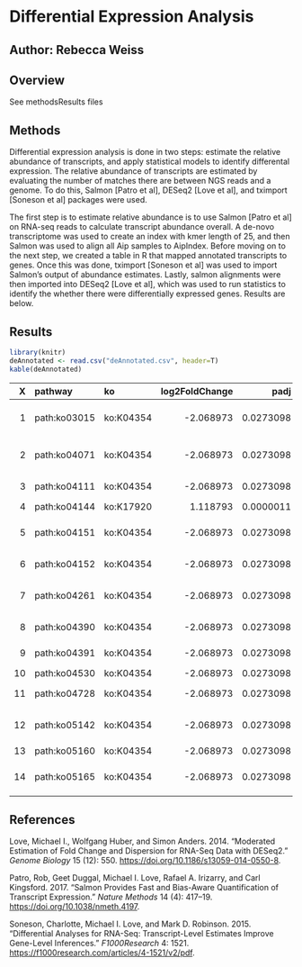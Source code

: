 # Differential Expression Analysis

## Author: Rebecca Weiss

## Overview
See methodsResults files


## Methods

Differential expression analysis is done in two steps: estimate the
relative abundance of transcripts, and apply statistical models to
identify differental expression. The relative abundance of transcripts
are estimated by evaluating the number of matches there are between NGS
reads and a genome. To do this, Salmon \[Patro et al\], DESeq2 \[Love et
al\], and tximport \[Soneson et al\] packages were used.

The first step is to estimate relative abundance is to use Salmon
\[Patro et al\] on RNA-seq reads to calculate transcript abundance
overall. A de-novo transcriptome was used to create an index with kmer
length of 25, and then Salmon was used to align all Aip samples to
AipIndex. Before moving on to the next step, we created a table in R
that mapped annotated transcripts to genes. Once this was done, tximport
\[Soneson et al\] was used to import Salmon’s output of abundance
estimates. Lastly, salmon alignments were then imported into DESeq2
\[Love et al\], which was used to run statistics to identify the whether
there were differentially expressed genes. Results are below.

## Results

``` r
library(knitr)
deAnnotated <- read.csv("deAnnotated.csv", header=T)
kable(deAnnotated)  
```

|  X | pathway      | ko        | log2FoldChange |      padj | Factor                        | pathname                                  |
| -: | :----------- | :-------- | -------------: | --------: | :---------------------------- | :---------------------------------------- |
|  1 | path:ko03015 | ko:K04354 |     \-2.068973 | 0.0273098 | Menthol\_Menthol\_vs\_Control | mRNA surveillance pathway                 |
|  2 | path:ko04071 | ko:K04354 |     \-2.068973 | 0.0273098 | Menthol\_Menthol\_vs\_Control | Sphingolipid signaling pathway            |
|  3 | path:ko04111 | ko:K04354 |     \-2.068973 | 0.0273098 | Menthol\_Menthol\_vs\_Control | Cell cycle - yeast                        |
|  4 | path:ko04144 | ko:K17920 |       1.118793 | 0.0000011 | Menthol\_Menthol\_vs\_Control | Endocytosis                               |
|  5 | path:ko04151 | ko:K04354 |     \-2.068973 | 0.0273098 | Menthol\_Menthol\_vs\_Control | PI3K-Akt signaling pathway                |
|  6 | path:ko04152 | ko:K04354 |     \-2.068973 | 0.0273098 | Menthol\_Menthol\_vs\_Control | AMPK signaling pathway                    |
|  7 | path:ko04261 | ko:K04354 |     \-2.068973 | 0.0273098 | Menthol\_Menthol\_vs\_Control | Adrenergic signaling in cardiomyocytes    |
|  8 | path:ko04390 | ko:K04354 |     \-2.068973 | 0.0273098 | Menthol\_Menthol\_vs\_Control | Hippo signaling pathway                   |
|  9 | path:ko04391 | ko:K04354 |     \-2.068973 | 0.0273098 | Menthol\_Menthol\_vs\_Control | Hippo signaling pathway - fly             |
| 10 | path:ko04530 | ko:K04354 |     \-2.068973 | 0.0273098 | Menthol\_Menthol\_vs\_Control | Tight junction                            |
| 11 | path:ko04728 | ko:K04354 |     \-2.068973 | 0.0273098 | Menthol\_Menthol\_vs\_Control | Dopaminergic synapse                      |
| 12 | path:ko05142 | ko:K04354 |     \-2.068973 | 0.0273098 | Menthol\_Menthol\_vs\_Control | Chagas disease (American trypanosomiasis) |
| 13 | path:ko05160 | ko:K04354 |     \-2.068973 | 0.0273098 | Menthol\_Menthol\_vs\_Control | Hepatitis C                               |
| 14 | path:ko05165 | ko:K04354 |     \-2.068973 | 0.0273098 | Menthol\_Menthol\_vs\_Control | Human papillomavirus infection            |

## References

<div id="refs" class="references">

<div id="ref-Love2014">

Love, Michael I., Wolfgang Huber, and Simon Anders. 2014. “Moderated
Estimation of Fold Change and Dispersion for RNA-Seq Data with DESeq2.”
*Genome Biology* 15 (12): 550.
<https://doi.org/10.1186/s13059-014-0550-8>.

</div>

<div id="ref-Patro2017">

Patro, Rob, Geet Duggal, Michael I. Love, Rafael A. Irizarry, and Carl
Kingsford. 2017. “Salmon Provides Fast and Bias-Aware Quantification of
Transcript Expression.” *Nature Methods* 14 (4): 417–19.
<https://doi.org/10.1038/nmeth.4197>.

</div>

<div id="ref-Soneson2015">

Soneson, Charlotte, Michael I. Love, and Mark D. Robinson. 2015.
“Differential Analyses for RNA-Seq: Transcript-Level Estimates Improve
Gene-Level Inferences.” *F1000Research* 4: 1521.
<https://f1000research.com/articles/4-1521/v2/pdf>.

</div>

</div>
